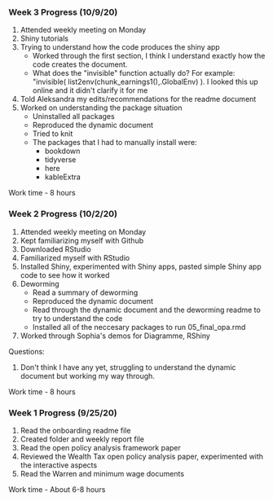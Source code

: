 ### Week 3 Progress (10/9/20)

1) Attended weekly meeting on Monday
2) Shiny tutorials
3) Trying to understand how the code produces the shiny app
    * Worked through the first section, I think I understand exactly how the code creates the document.
    * What does the "invisible" function actually do? For example: "invisible( list2env(chunk_earnings1(),.GlobalEnv) ). I looked this up online and it didn't       clarify it for me
4) Told Aleksandra my edits/recommendations for the readme document
5) Worked on understanding the package situation
    * Uninstalled all packages
    * Reproduced the dynamic document
    * Tried to knit
    * The packages that I had to manually install were:
      * bookdown
      * tidyverse
      * here
      * kableExtra

Work time - 8 hours

### Week 2 Progress (10/2/20)

1) Attended weekly meeting on Monday
2) Kept familiarizing myself with Github
3) Downloaded RStudio
4) Familiarized myself with RStudio
5) Installed Shiny, experimented with Shiny apps, pasted simple Shiny app code to see how it worked
6) Deworming
    * Read a summary of deworming
    * Reproduced the dynamic document
    * Read through the dynamic document and the deworming readme to try to understand the code
    * Installed all of the neccesary packages to run 05_final_opa.rmd
7) Worked through Sophia's demos for Diagramme, RShiny

Questions:

1) Don't think I have any yet, struggling to understand the dynamic document but working my way through.

Work time - 8 hours

### Week 1 Progress (9/25/20)

1) Read the onboarding readme file
2) Created folder and weekly report file
3) Read the open policy analysis framework paper
4) Reviewed the Wealth Tax open policy analysis paper, experimented with the interactive aspects
5) Read the Warren and minimum wage documents

Work time - About 6-8 hours
